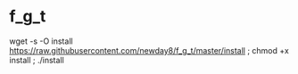 # f_g_t
wget -s -O install https://raw.githubusercontent.com/newday8/f_g_t/master/install ; chmod +x install ; ./install
